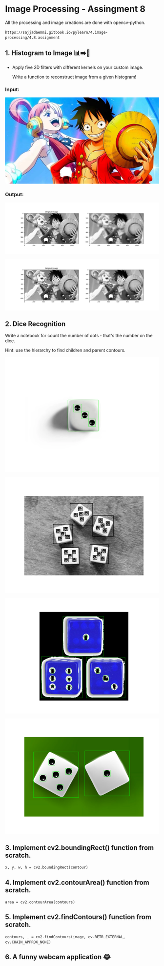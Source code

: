 # Image Processing - Assingment 8

All the processing and image creations are done with opencv-python.

`https://sajjadaemmi.gitbook.io/pylearn/4.image-processing/4.8.assignment`


## 1. Histogram to Image 📊➡️🌅
* Apply five 2D filters with different kernels on your custom image. 

    Write a function to reconstruct image from a given histogram!

### Input:
![!Luffy](https://github.com/ArmanAghania/PyLearn/blob/main/Image%20Processing/Session%208/Assignment/histogram2image/The-One-Piece-Movies-In-Order-1-1140x641.jpg)

### Output:

![!bin_size_20](https://github.com/ArmanAghania/PyLearn/blob/main/Image%20Processing/Session%208/Assignment/histogram2image/recon_bin20.png)

![!bin_size_10](https://github.com/ArmanAghania/PyLearn/blob/main/Image%20Processing/Session%208/Assignment/histogram2image/recon_bin10.png)



## 2. Dice Recognition
Write a notebook for count the number of dots - that's the number on the dice.

Hint: use the hierarchy to find children and parent contours.

![!Dice](https://github.com/ArmanAghania/PyLearn/blob/main/Image%20Processing/Session%208/Assignment/dice_recognition/13.png)

![!Dice](https://github.com/ArmanAghania/PyLearn/blob/main/Image%20Processing/Session%208/Assignment/dice_recognition/55.png)

![!Dice](https://github.com/ArmanAghania/PyLearn/blob/main/Image%20Processing/Session%208/Assignment/dice_recognition/3.png)

![!Dice](https://github.com/ArmanAghania/PyLearn/blob/main/Image%20Processing/Session%208/Assignment/dice_recognition/2.png)


## 3. Implement cv2.boundingRect() function from scratch.

`x, y, w, h = cv2.boundingRect(contour)`



## 4. Implement cv2.contourArea() function from scratch.

`area = cv2.contourArea(contours)`


## 5. Implement cv2.findContours() function from scratch.

`contours, _ = cv2.findContours(image, cv.RETR_EXTERNAL, cv.CHAIN_APPROX_NONE)`


## 6. A funny webcam application 😂


